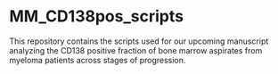 # MM_CD138pos_scripts
This repository contains the scripts used for our upcoming manuscript analyzing the CD138 positive fraction of bone marrow aspirates from myeloma patients across stages of progression.
